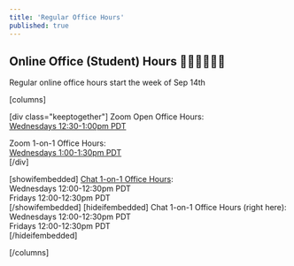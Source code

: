 ```yaml
---
title: 'Regular Office Hours'
published: true
---
```


## Online Office (Student) Hours 👩🏻‍💻👨🏻‍💻

Regular online office hours start the week of Sep 14th

[columns]

[div class="keeptogether"]
Zoom Open Office Hours:  
[Wednesdays 12:30-1:00pm PDT](https://www2.cs.sfu.ca/CourseCentral/363/paulh/open-office-hours)  

Zoom 1-on-1 Office Hours:  
[Wednesdays 1:00-1:30pm PDT](https://www2.cs.sfu.ca/CourseCentral/363/paulh/1-on-1-office-hours/)  
[/div]

[showifembedded]
[Chat 1-on-1 Office Hours](https://canvas.sfu.ca/courses/56304/external_tools/14724):   
Wednesdays 12:00-12:30pm PDT  
Fridays 12:00-12:30pm PDT  
[/showifembedded]
[hideifembedded]
Chat 1-on-1 Office Hours (right here):  
Wednesdays 12:00-12:30pm PDT  
Fridays 12:00-12:30pm PDT  
[/hideifembedded]

[/columns]
